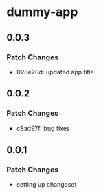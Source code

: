 # dummy-app

## 0.0.3

### Patch Changes

- 028e20d: updated app title

## 0.0.2

### Patch Changes

- c8ad97f: bug fixes

## 0.0.1

### Patch Changes

- setting up changeset
